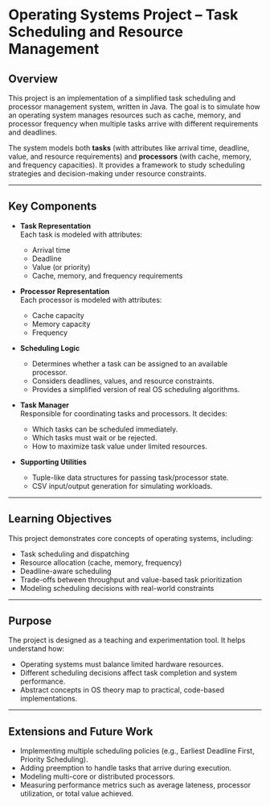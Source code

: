 # Operating Systems Project – Task Scheduling and Resource Management

## Overview

This project is an implementation of a simplified task scheduling and processor management system, written in Java. The goal is to simulate how an operating system manages resources such as cache, memory, and processor frequency when multiple tasks arrive with different requirements and deadlines.

The system models both **tasks** (with attributes like arrival time, deadline, value, and resource requirements) and **processors** (with cache, memory, and frequency capacities). It provides a framework to study scheduling strategies and decision-making under resource constraints.

---

## Key Components

- **Task Representation**  
  Each task is modeled with attributes:
  - Arrival time  
  - Deadline  
  - Value (or priority)  
  - Cache, memory, and frequency requirements  

- **Processor Representation**  
  Each processor is modeled with attributes:
  - Cache capacity  
  - Memory capacity  
  - Frequency  

- **Scheduling Logic**  
  - Determines whether a task can be assigned to an available processor.  
  - Considers deadlines, values, and resource constraints.  
  - Provides a simplified version of real OS scheduling algorithms.  

- **Task Manager**  
  Responsible for coordinating tasks and processors. It decides:
  - Which tasks can be scheduled immediately.  
  - Which tasks must wait or be rejected.  
  - How to maximize task value under limited resources.  

- **Supporting Utilities**  
  - Tuple-like data structures for passing task/processor state.  
  - CSV input/output generation for simulating workloads.  

---

## Learning Objectives

This project demonstrates core concepts of operating systems, including:

- Task scheduling and dispatching  
- Resource allocation (cache, memory, frequency)  
- Deadline-aware scheduling  
- Trade-offs between throughput and value-based task prioritization  
- Modeling scheduling decisions with real-world constraints  

---

## Purpose

The project is designed as a teaching and experimentation tool. It helps understand how:

- Operating systems must balance limited hardware resources.  
- Different scheduling decisions affect task completion and system performance.  
- Abstract concepts in OS theory map to practical, code-based implementations.  

---

## Extensions and Future Work

- Implementing multiple scheduling policies (e.g., Earliest Deadline First, Priority Scheduling).  
- Adding preemption to handle tasks that arrive during execution.  
- Modeling multi-core or distributed processors.  
- Measuring performance metrics such as average lateness, processor utilization, or total value achieved.  

